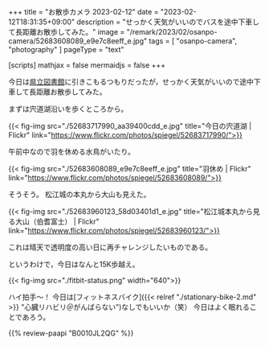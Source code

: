 +++
title = "お散歩カメラ 2023-02-12"
date =  "2023-02-12T18:31:35+09:00"
description = "せっかく天気がいいのでバスを途中下車して長距離お散歩してみた。"
image = "/remark/2023/02/osanpo-camera/52683608089_e9e7c8eeff_e.jpg"
tags = [ "osanpo-camera", "photography" ]
pageType = "text"

[scripts]
  mathjax = false
  mermaidjs = false
+++

今日は[県立図書館][島根県立図書館]に引きこもるつもりだったが，せっかく天気がいいので途中下車して長距離お散歩してみた。

まずは宍道湖沿いを歩くところから。

{{< fig-img src="./52683717990_aa39400cdd_e.jpg" title="今日の宍道湖 | Flickr" link="https://www.flickr.com/photos/spiegel/52683717990/">}}

午前中なので羽を休める水鳥がいたり。

{{< fig-img src="./52683608089_e9e7c8eeff_e.jpg" title="羽休め | Flickr" link="https://www.flickr.com/photos/spiegel/52683608089/">}}

そうそう。
松江城の本丸から大山も見えた。

{{< fig-img src="./52683960123_58d03401d1_e.jpg" title="松江城本丸から見る大山（伯耆富士） | Flickr" link="https://www.flickr.com/photos/spiegel/52683960123/">}}

これは晴天で透明度の高い日に再チャレンジしたいものである。

というわけで，今日はなんと15K歩越え。

{{< fig-img src="./fitbit-status.png" width="640">}}

ハイ拍手〜！ 今日は[フィットネスバイク]({{< relref "./stationary-bike-2.md" >}} "心臓リハビリ＠がんばらない")なしでもいいか（笑） 今日はよく眠れることであろう。


[島根県立図書館]: https://www.library.pref.shimane.lg.jp/


{{% review-paapi "B0010JL2QG" %}} <!-- プリキュア５、フル・スロットル GO GO！ -->
